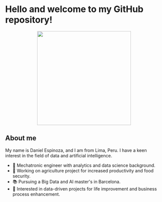 <h1>Hello and welcome to my GitHub repository!</h1>

<p align="center">
  <img src="https://mir-s3-cdn-cf.behance.net/project_modules/hd/06f21a161921919.63cd7887d0a70.gif" width="300" height="300">
</p>

## About me
My name is Daniel Espinoza, and I am from Lima, Peru. I have a keen interest in the field of data and artificial intelligence.

- 🤖 Mechatronic engineer with analytics and data science background.
- 🔭 Working on agriculture project for increased productivity and food security.
- 📚 Pursuing a Big Data and AI master's in Barcelona.
- 👯 Interested in data-driven projects for life improvement and business process enhancement.
